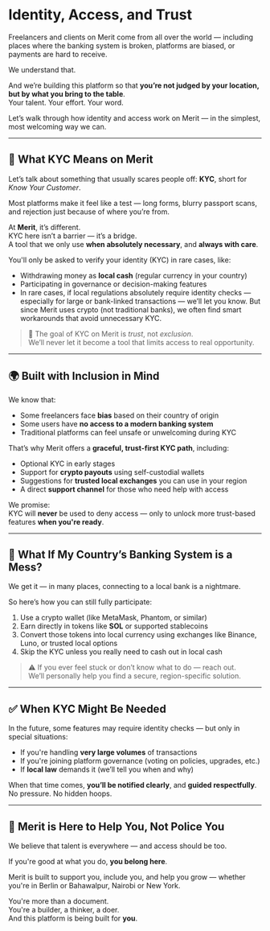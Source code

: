 # Identity, Access, and Trust

Freelancers and clients on Merit come from all over the world — including places where the banking system is broken, platforms are biased, or payments are hard to receive.

We understand that.

And we’re building this platform so that **you’re not judged by your location, but by what you bring to the table**.  
Your talent. Your effort. Your word.

Let’s walk through how identity and access work on Merit — in the simplest, most welcoming way we can.

---

## 🤝 What KYC Means on Merit

Let’s talk about something that usually scares people off: **KYC**, short for *Know Your Customer*.

Most platforms make it feel like a test — long forms, blurry passport scans, and rejection just because of where you’re from.

At **Merit**, it’s different.  
KYC here isn’t a barrier — it’s a bridge.  
A tool that we only use **when absolutely necessary**, and **always with care**.

You'll only be asked to verify your identity (KYC) in rare cases, like:

- Withdrawing money as **local cash** (regular currency in your country)
- Participating in governance or decision-making features
- In rare cases, if local regulations absolutely require identity checks — especially for large or bank-linked transactions — we’ll let you know. But since Merit uses crypto (not traditional banks), we often find smart workarounds that avoid unnecessary KYC.

> 🧡 The goal of KYC on Merit is *trust*, not *exclusion*.  
> We’ll never let it become a tool that limits access to real opportunity.

---

## 🌍 Built with Inclusion in Mind

We know that:

- Some freelancers face **bias** based on their country of origin  
- Some users have **no access to a modern banking system**  
- Traditional platforms can feel unsafe or unwelcoming during KYC

That’s why Merit offers a **graceful, trust-first KYC path**, including:

- Optional KYC in early stages  
- Support for **crypto payouts** using self-custodial wallets  
- Suggestions for **trusted local exchanges** you can use in your region  
- A direct **support channel** for those who need help with access

We promise:  
KYC will **never** be used to deny access — only to unlock more trust-based features **when you're ready**.

---

## 💸 What If My Country’s Banking System is a Mess?

We get it — in many places, connecting to a local bank is a nightmare.

So here’s how you can still fully participate:

1. Use a crypto wallet (like MetaMask, Phantom, or similar)
2. Earn directly in tokens like **SOL** or supported stablecoins
3. Convert those tokens into local currency using exchanges like Binance, Luno, or trusted local options
4. Skip the KYC unless you really need to cash out in local cash

> ⚠️ If you ever feel stuck or don’t know what to do — reach out.  
> We’ll personally help you find a secure, region-specific solution.

---

## ✅ When KYC Might Be Needed

In the future, some features may require identity checks — but only in special situations:

- If you're handling **very large volumes** of transactions
- If you're joining platform governance (voting on policies, upgrades, etc.)
- If **local law** demands it (we’ll tell you when and why)

When that time comes, **you’ll be notified clearly**, and **guided respectfully**.  
No pressure. No hidden hoops.

---

## 🧡 Merit is Here to Help You, Not Police You

We believe that talent is everywhere — and access should be too.

If you're good at what you do, **you belong here**.

Merit is built to support you, include you, and help you grow — whether you're in Berlin or Bahawalpur, Nairobi or New York.

You're more than a document.  
You're a builder, a thinker, a doer.  
And this platform is being built for **you**.
